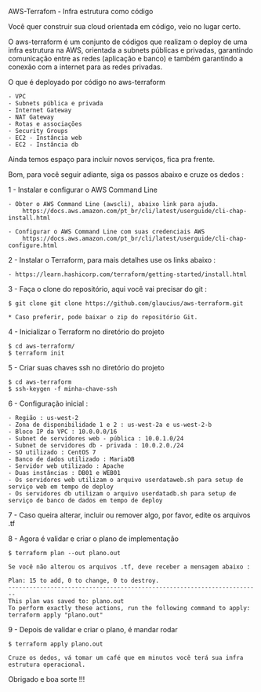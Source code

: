 AWS-Terrafom - Infra estrutura como código

Você quer construir sua cloud orientada em código, veio no lugar certo.

O aws-terraform é um conjunto de códigos que realizam o deploy de uma infra estrutura na AWS, orientada a subnets públicas e privadas, garantindo comunicação entre as redes (aplicação e banco) e também garantindo a conexão com a internet para as redes privadas.

O que é deployado por código no aws-terraform

    - VPC 
    - Subnets pública e privada
    - Internet Gateway
    - NAT Gateway
    - Rotas e associações
    - Security Groups
    - EC2 - Instância web
    - EC2 - Instância db
    
Ainda temos espaço para incluir novos serviços, fica pra frente.

Bom, para você seguir adiante, siga os passos abaixo e cruze os dedos :

1 - Instalar e configurar o AWS Command Line 

    - Obter o AWS Command Line (awscli), abaixo link para ajuda.
        https://docs.aws.amazon.com/pt_br/cli/latest/userguide/cli-chap-install.html
    
    - Configurar o AWS Command Line com suas credenciais AWS 
        https://docs.aws.amazon.com/pt_br/cli/latest/userguide/cli-chap-configure.html


2 - Instalar o Terraform, para mais detalhes use os links abaixo :

    - https://learn.hashicorp.com/terraform/getting-started/install.html


3 - Faça o clone do repositório, aqui você vai precisar do git :

    $ git clone git clone https://github.com/glaucius/aws-terraform.git

    * Caso preferir, pode baixar o zip do repositório Git.

4 - Inicializar o Terraform no diretório do projeto

    $ cd aws-terraform/
    $ terraform init

5 - Criar suas chaves ssh no diretório do projeto

    $ cd aws-terraform
    $ ssh-keygen -f minha-chave-ssh

6 - Configuração inicial :

    - Região : us-west-2
    - Zona de disponibilidade 1 e 2 : us-west-2a e us-west-2-b
    - Bloco IP da VPC : 10.0.0.0/16
    - Subnet de servidores web - pública : 10.0.1.0/24
    - Subnet de servidores db - privada : 10.0.2.0./24
    - SO utilizado : CentOS 7
    - Banco de dados utilizado : MariaDB
    - Servidor web utilizado : Apache
    - Duas instâncias : DB01 e WEB01
    - Os servidores web utilizam o arquivo userdataweb.sh para setup de serviço web em tempo de deploy
    - Os servidores db utilizam o arquivo userdatadb.sh para setup de serviço de banco de dados em tempo de deploy

7 - Caso queira alterar, incluir ou remover algo, por favor, edite os arquivos .tf

8 - Agora é validar e criar o plano de implementação 

    $ terraform plan --out plano.out

    Se você não alterou os arquivos .tf, deve receber a mensagem abaixo :

    Plan: 15 to add, 0 to change, 0 to destroy.
    ------------------------------------------------------------------------
    This plan was saved to: plano.out
    To perform exactly these actions, run the following command to apply:
    terraform apply "plano.out"

9 - Depois de validar e criar o plano, é mandar rodar 

    $ terraform apply plano.out

    Cruze os dedos, vá tomar um café que em minutos você terá sua infra estrutura operacional.

Obrigado e boa sorte !!!









